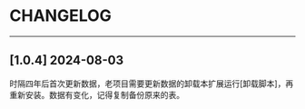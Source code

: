 # CHANGELOG

---

## [1.0.4] 2024-08-03

时隔四年后首次更新数据，老项目需要更新数据的卸载本扩展运行[卸载脚本]，再重新安装。数据有变化，记得复制备份原来的表。
